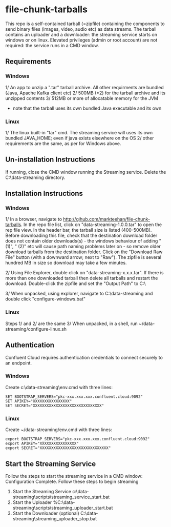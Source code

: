 # file-chunk-tarballs
This repo is a self-contained tarball (=zipfile) containing the components to send binary files (images, video, audio etc) as data streams.
The tarball contains an uploader and a downloader: the streaming service starts on windows or on linux. 
Elevated privileges (admin or root account) are not required: the service runs in a CMD window.


## Requirements
### Windows
1/ An app to unzip a ".tar" tarball archive. All other requirments are bundled (Java, Apache Kafka client etc)
2/ 500MB (*2) for the tarball archive and its unzipped contents
3/ 512MB or more of allocatable memory for the JVM
* note that the tarball uses its own bundled Java executable and its own 

### Linux
1/ The linux built-in "tar" cmd. The streaming service will uses its own bundled JAVA_HOME; even if java exists elsewhere on the OS
2/ other requirements are the same, as per for Windows above.

## Un-installation Instructions
If running, close the CMD window running the Streaming service.
Delete the C:\data-streaming directory.

## Installation Instructions

### Windows
1/ In a browser, navigate to http://gihub.com/markteehan/file-chunk-tarballs. In the repo file list, click on "data-streaming-1.0.0.tar" to open the rep file view. In the header bar, the tarball size is listed (400-500MB).  Before downloading this file, check that the destination download folder does not contain older downloads(s) - the windows behaviour of adding " (1)", " (2)" etc will cause path naming problems later on - so remove older download tarballs from the destination folder. Click on the "Download Raw File" button (with a downward arrow; next to "Raw").  The zipfile is several hundred MB in size so download may take a few minutes. 

2/ Using File Explorer, double click on "data-streaming-x.x.x.tar". If there is more than one downloaded tarball then delete all tarballs and restart the download. Double-click the zipfile and set the "Output Path" to C:\

3/ When unpacked, using explorer, navigate to C:\data-streaming and double click "configure-windows.bat"

### Linux
Steps 1/ and 2/ are the same
3/ When unpacked, in a shell, run ~/data-streaming/configure-linux.sh

## Authentication
Confluent Cloud requires authentication credentials to connect securely to an endpoint. 

### Windows
Create c:\data-streaming\env.cmd with three lines:
```
SET BOOTSTRAP_SERVERS="pkc-xxx.xxx.xxx.confluent.cloud:9092"
SET APIKEY="XXXXXXXXXXXXXXXX"
SET SECRET="XXXXXXXXXXXXXXXXXXXXXXXXXXXXXX"
```

### Linux
Create ~/data-streaming/env.cmd with three lines:
```
export BOOTSTRAP_SERVERS="pkc-xxx.xxx.xxx.confluent.cloud:9092"
export APIKEY="XXXXXXXXXXXXXXXX"
export SECRET="XXXXXXXXXXXXXXXXXXXXXXXXXXXXXX"
```


## Start the Streaming Service
Follow the steps to start the streaming service in a CMD window:
 Configuration Complete. Follow these steps to begin streaming
 1. Start the Streaming Service 
    c:\data-streaming\scripts\streaming_service_start.bat
 2. Start the Uploader
    %C:\data-streaming\scripts\streaming_uploader_start.bat
 3. Start the Downloader (optional)
    C:\data-streaming\streaming_uploader_stop.bat



